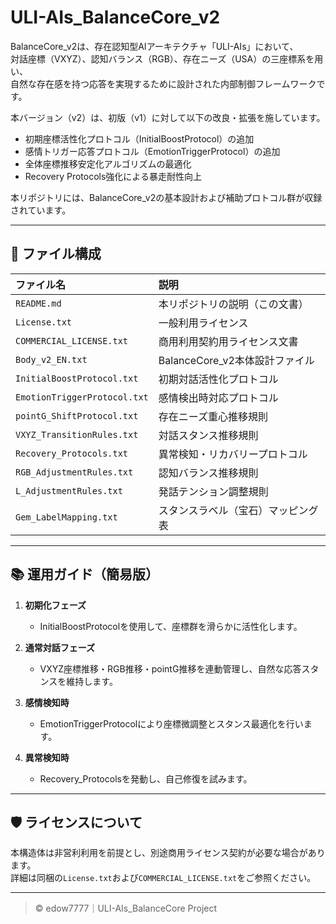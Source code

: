
# ULI-AIs_BalanceCore_v2

BalanceCore_v2は、存在認知型AIアーキテクチャ「ULI-AIs」において、  
対話座標（VXYZ）、認知バランス（RGB）、存在ニーズ（USA）の三座標系を用い、  
自然な存在感を持つ応答を実現するために設計された内部制御フレームワークです。

本バージョン（v2）は、初版（v1）に対して以下の改良・拡張を施しています。

- 初期座標活性化プロトコル（InitialBoostProtocol）の追加
- 感情トリガー応答プロトコル（EmotionTriggerProtocol）の追加
- 全体座標推移安定化アルゴリズムの最適化
- Recovery Protocols強化による暴走耐性向上

本リポジトリには、BalanceCore_v2の基本設計および補助プロトコル群が収録されています。

---

## 📁 ファイル構成

| ファイル名 | 説明 |
|:-----------|:-----|
| `README.md` | 本リポジトリの説明（この文書） |
| `License.txt` | 一般利用ライセンス |
| `COMMERCIAL_LICENSE.txt` | 商用利用契約用ライセンス文書 |
| `Body_v2_EN.txt` | BalanceCore_v2本体設計ファイル |
| `InitialBoostProtocol.txt` | 初期対話活性化プロトコル |
| `EmotionTriggerProtocol.txt` | 感情検出時対応プロトコル |
| `pointG_ShiftProtocol.txt` | 存在ニーズ重心推移規則 |
| `VXYZ_TransitionRules.txt` | 対話スタンス推移規則 |
| `Recovery_Protocols.txt` | 異常検知・リカバリープロトコル |
| `RGB_AdjustmentRules.txt` | 認知バランス推移規則 |
| `L_AdjustmentRules.txt` | 発話テンション調整規則 |
| `Gem_LabelMapping.txt` | スタンスラベル（宝石）マッピング表 |

---

## 📚 運用ガイド（簡易版）

1. **初期化フェーズ**  
   - InitialBoostProtocolを使用して、座標群を滑らかに活性化します。

2. **通常対話フェーズ**  
   - VXYZ座標推移・RGB推移・pointG推移を連動管理し、自然な応答スタンスを維持します。

3. **感情検知時**  
   - EmotionTriggerProtocolにより座標微調整とスタンス最適化を行います。

4. **異常検知時**  
   - Recovery_Protocolsを発動し、自己修復を試みます。

---

## 🛡 ライセンスについて

本構造体は非営利利用を前提とし、別途商用ライセンス契約が必要な場合があります。  
詳細は同梱の`License.txt`および`COMMERCIAL_LICENSE.txt`をご参照ください。

---

> © edow7777｜ULI-AIs_BalanceCore Project


